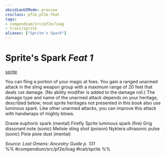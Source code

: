 ```yaml
---
obsidianUIMode: preview
cssclass: pf2e,pf2e-feat
tags:
- compendium/src/pf2e/loag
- trait/sprite
aliases: ["Sprite's Spark"]
---
```

# Sprite's Spark  *Feat 1*  
[sprite](../../Rules/traits/sprite-b1.md)  


You can fling a portion of your magic at foes. You gain a ranged unarmed attack in the sling weapon group with a maximum range of 20 feet that deals `1d4` damage. (No ability modifier is added to the damage roll.) The damage type and name of the unarmed attack depends on your heritage, described below; most sprite heritages not presented in this book also use luminous spark. Like other unarmed attacks, you can improve this attack with handwraps of mighty blows.

Draxie euphoric spark (mental) Firefly Sprite luminous spark (fire) Grig dissonant note (sonic) Melixie sting shot (poison) Nyktera ultrasonic pulse (sonic) Pixie pixie dust (mental)

*Source: Lost Omens: Ancestry Guide p. 131*  
%% #compendium/src/pf2e/loag #trait/sprite %%